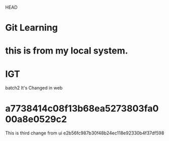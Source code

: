  HEAD
# Git Learning 

this is from my local system.
=======
# IGT
batch2
It's Changed in web
 
 a7738414c08f13b68ea5273803fa000a8e0529c2
=======
This is third change from ui
 e2b56fc987b30f48b24ec118e92330b4f37df598
